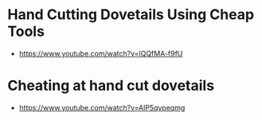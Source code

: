 # Hand Cutting Dovetails Using Cheap Tools

+ https://www.youtube.com/watch?v=lQQfMA-f9fU

# Cheating at hand cut dovetails

+ https://www.youtube.com/watch?v=AlP5qvpeqmg
